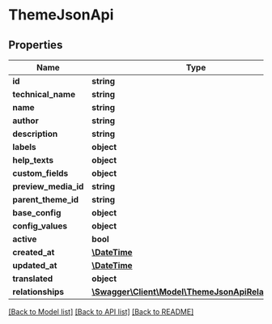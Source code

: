 # ThemeJsonApi

## Properties
Name | Type | Description | Notes
------------ | ------------- | ------------- | -------------
**id** | **string** |  | [optional] 
**technical_name** | **string** |  | [optional] 
**name** | **string** |  | 
**author** | **string** |  | 
**description** | **string** |  | [optional] 
**labels** | **object** |  | [optional] 
**help_texts** | **object** |  | [optional] 
**custom_fields** | **object** |  | [optional] 
**preview_media_id** | **string** |  | [optional] 
**parent_theme_id** | **string** |  | [optional] 
**base_config** | **object** |  | [optional] 
**config_values** | **object** |  | [optional] 
**active** | **bool** |  | 
**created_at** | [**\DateTime**](\DateTime.md) |  | 
**updated_at** | [**\DateTime**](\DateTime.md) |  | [optional] 
**translated** | **object** |  | [optional] 
**relationships** | [**\Swagger\Client\Model\ThemeJsonApiRelationships**](ThemeJsonApiRelationships.md) |  | [optional] 

[[Back to Model list]](../../README.md#documentation-for-models) [[Back to API list]](../../README.md#documentation-for-api-endpoints) [[Back to README]](../../README.md)


